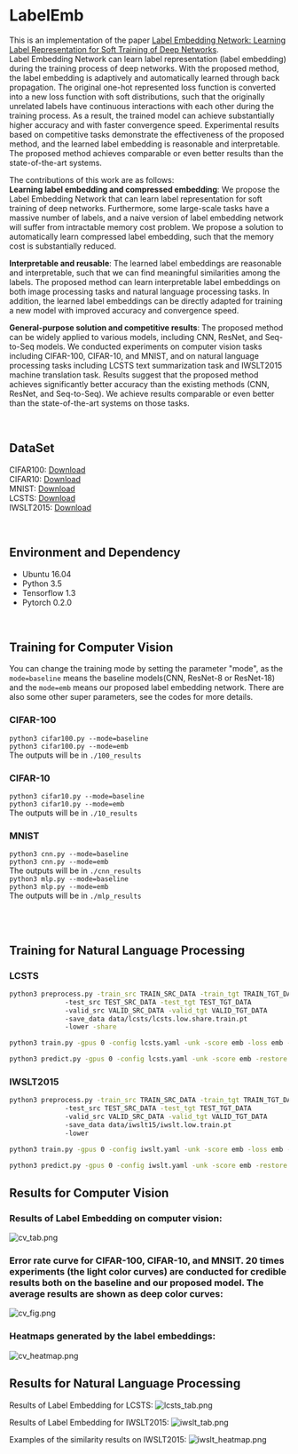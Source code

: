 # LabelEmb
This is an implementation of the paper [Label Embedding Network: Learning Label Representation for Soft Training of Deep Networks](https://xxxx).  
Label Embedding Network can learn label representation (label embedding) during the training process of deep networks. With the proposed method, the label embedding is adaptively and automatically learned through back propagation. The original one-hot represented loss function is converted into a new loss function with soft distributions, such that the originally unrelated labels have continuous interactions with each other during the training process. As a result, the trained model can achieve substantially higher accuracy and with faster convergence speed. Experimental results based on competitive tasks demonstrate the effectiveness of the proposed method, and the learned label embedding is reasonable and interpretable. The proposed method achieves comparable or even better results than the state-of-the-art systems.  
  
The contributions of this work are as follows:  
**Learning label embedding and compressed embedding**: We propose the Label Embedding Network that can learn label representation for soft training of deep networks. Furthermore, some large-scale tasks have a massive number of labels, and a naive version of label embedding network will suffer from intractable memory cost problem. We propose a solution to automatically learn compressed label embedding, such that the memory cost is substantially reduced.  

**Interpretable and reusable**: The learned label embeddings are reasonable and interpretable, such that we can find meaningful similarities among the labels. The proposed method can learn interpretable label embeddings on both image processing tasks and natural language processing tasks. In addition, the learned label embeddings can be directly adapted for training a new model with improved accuracy and convergence speed.  

**General-purpose solution and competitive results**: The proposed method can be widely applied to various models, including CNN, ResNet, and Seq-to-Seq models. We conducted experiments on computer vision tasks including CIFAR-100, CIFAR-10, and MNIST, and on natural language processing tasks including LCSTS text summarization task and IWSLT2015 machine translation task.
Results suggest that the proposed method achieves significantly better accuracy than the existing methods (CNN, ResNet, and Seq-to-Seq). We achieve results comparable or even better than the state-of-the-art systems on those tasks.   

<br />  

## DataSet
CIFAR100: [Download](https://www.cs.toronto.edu/~kriz/cifar.html)  
CIFAR10: [Download](https://www.cs.toronto.edu/~kriz/cifar.html)  
MNIST: [Download](http://yann.lecun.com/exdb/mnist/)  
LCSTS: [Download](http://icrc.hitsz.edu.cn/Article/show/139.html)  
IWSLT2015: [Download](https://nlp.stanford.edu/projects/nmt/data/iwslt15.en-vi/)  

<br />  

## Environment and Dependency
- Ubuntu 16.04
- Python 3.5
- Tensorflow 1.3
- Pytorch 0.2.0  

<br />  

## Training for Computer Vision
You can change the training mode by setting the parameter "mode", as the `mode=baseline`
means the baseline models(CNN, ResNet-8 or ResNet-18) and the `mode=emb` means our proposed
label embedding network. There are also some other super parameters, see the codes for more
details.  
### CIFAR-100
`python3 cifar100.py --mode=baseline`  
`python3 cifar100.py --mode=emb`  
The outputs will be in `./100_results`  
### CIFAR-10
`python3 cifar10.py --mode=baseline`  
`python3 cifar10.py --mode=emb`  
The outputs will be in `./10_results`  
### MNIST
`python3 cnn.py --mode=baseline`  
`python3 cnn.py --mode=emb`  
The outputs will be in `./cnn_results`  
`python3 mlp.py --mode=baseline`  
`python3 mlp.py --mode=emb`  
The outputs will be in `./mlp_results`  

<br />  
<br />  

## Training for Natural Language Processing
### LCSTS
```bash
python3 preprocess.py -train_src TRAIN_SRC_DATA -train_tgt TRAIN_TGT_DATA
		      -test_src TEST_SRC_DATA -test_tgt TEST_TGT_DATA
		      -valid_src VALID_SRC_DATA -valid_tgt VALID_TGT_DATA
		      -save_data data/lcsts/lcsts.low.share.train.pt
		      -lower -share
```
```bash
python3 train.py -gpus 0 -config lcsts.yaml -unk -score emb -loss emb -log label_embedding
```
```bash
python3 predict.py -gpus 0 -config lcsts.yaml -unk -score emb -restore data/lcsts/label_embedding/best_rouge_checkpoint.pt
```
### IWSLT2015
```bash
python3 preprocess.py -train_src TRAIN_SRC_DATA -train_tgt TRAIN_TGT_DATA
		      -test_src TEST_SRC_DATA -test_tgt TEST_TGT_DATA
		      -valid_src VALID_SRC_DATA -valid_tgt VALID_TGT_DATA
		      -save_data data/iwslt15/iwslt.low.train.pt
		      -lower
```
```bash
python3 train.py -gpus 0 -config iwslt.yaml -unk -score emb -loss emb -log label_embedding
```
```bash
python3 predict.py -gpus 0 -config iwslt.yaml -unk -score emb -restore data/lcsts/label_embedding/best_bleu_checkpoint.pt
```
## Results for Computer Vision
### Results of Label Embedding on computer vision:  
![cv_tab.png](https://github.com/lancopku/LabelEmb/blob/master/Figures/cv_tab.PNG)  

### Error rate curve for CIFAR-100, CIFAR-10, and MNSIT. 20 times experiments (the light color curves) are conducted for credible results both on the baseline and our proposed model. The average results are shown as deep color curves:  
![cv_fig.png](https://github.com/lancopku/LabelEmb/blob/master/Figures/cv_fig.PNG)  

### Heatmaps generated by the label embeddings:  
![cv_heatmap.png](https://github.com/lancopku/LabelEmb/blob/master/Figures/cv_heatmap.PNG)

## Results for Natural Language Processing
Results of Label Embedding for LCSTS:
![lcsts_tab.png](https://github.com/lancopku/LabelEmb/blob/master/Figures/lcsts_tab.png)  

Results of Label Embedding for IWSLT2015:
![iwslt_tab.png](https://github.com/lancopku/LabelEmb/blob/master/Figures/iwslt_tab.png)  

Examples of the similarity results on IWSLT2015:
![iwslt_heatmap.png](https://github.com/lancopku/LabelEmb/blob/master/Figures/iwslt_heatmap.png)  
